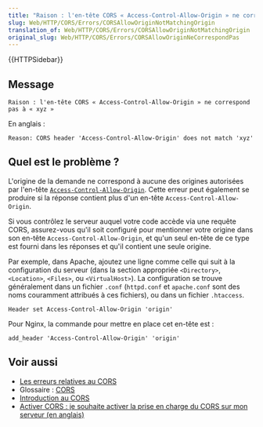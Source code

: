 ```yaml
---
title: "Raison : l'en-tête CORS « Access-Control-Allow-Origin » ne correspond pas à « xyz »"
slug: Web/HTTP/CORS/Errors/CORSAllowOriginNotMatchingOrigin
translation_of: Web/HTTP/CORS/Errors/CORSAllowOriginNotMatchingOrigin
original_slug: Web/HTTP/CORS/Errors/CORSAllowOriginNeCorrespondPas
---
```


{{HTTPSidebar}}

## Message

```http
Raison : l'en-tête CORS « Access-Control-Allow-Origin » ne correspond pas à « xyz »
```

En anglais&nbsp;:

```http
Reason: CORS header 'Access-Control-Allow-Origin' does not match 'xyz'
```

## Quel est le problème&nbsp;?

L'origine de la demande ne correspond à aucune des origines autorisées par l'en-tête [`Access-Control-Allow-Origin`](/fr/docs/Web/HTTP/Headers/Access-Control-Allow-Origin). Cette erreur peut également se produire si la réponse contient plus d'un en-tête `Access-Control-Allow-Origin`.

Si vous contrôlez le serveur auquel votre code accède via une requête CORS, assurez-vous qu'il soit configuré pour mentionner votre origine dans son en-tête `Access-Control-Allow-Origin`, et qu'un seul en-tête de ce type est fourni dans les réponses et qu'il contient une seule origine.

Par exemple, dans Apache, ajoutez une ligne comme celle qui suit à la configuration du serveur (dans la section appropriée `<Directory>`, `<Location>`, `<Files>`, ou `<VirtualHost>`). La configuration se trouve généralement dans un fichier `.conf` (`httpd.conf` et `apache.conf` sont des noms couramment attribués à ces fichiers), ou dans un fichier `.htaccess`.

```
Header set Access-Control-Allow-Origin 'origin'
```

Pour Nginx, la commande pour mettre en place cet en-tête est&nbsp;:

```
add_header 'Access-Control-Allow-Origin' 'origin'
```

## Voir aussi

- [Les erreurs relatives au CORS](/fr/docs/Web/HTTP/CORS/Errors)
- Glossaire&nbsp;: [CORS](/fr/docs/Glossary/CORS)
- [Introduction au CORS](/fr/docs/Web/HTTP/CORS)
- [Activer CORS&nbsp;: je souhaite activer la prise en charge du CORS sur mon serveur (en anglais)](https://enable-cors.org/server.html)
